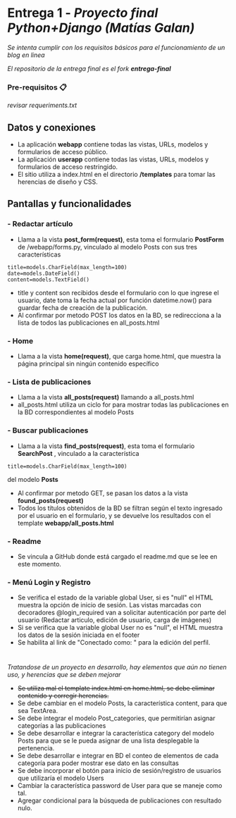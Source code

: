 # Entrega 1 - _Proyecto final Python+Django (Matías Galan)_

_Se intenta cumplir con los requisitos básicos para el funcionamiento de un blog en linea_

_El repositorio de la entrega final es el fork **entrega-final**_

### Pre-requisitos 📋

_revisar requeriments.txt_

## Datos y conexiones

- La aplicación **webapp** contiene todas las vistas, URLs, modelos y formularios de acceso público.
- La aplicación **userapp** contiene todas las vistas, URLs, modelos y formularios de acceso restringido.
- El sitio utiliza a index.html en el directorio **/templates** para tomar las herencias de diseño y CSS.

## Pantallas y funcionalidades


### - Redactar artículo
* Llama a la vista **post_form(request)**, esta toma el formulario **PostForm** de /webapp/forms.py, vinculado al modelo Posts con sus tres características
```
title=models.CharField(max_length=100)
date=models.DateField()
content=models.TextField()
```
* title y content son recibidos desde el formulario con lo que ingrese el usuario, date toma la fecha actual por función datetime.now() para guardar fecha de creación de la publicación.
* Al confirmar por metodo POST los datos en la BD, se redirecciona a la lista de todos las publicaciones en all_posts.html

### - Home
* Llama a la vista **home(request)**, que carga home.html, que muestra la página principal sin ningún contenido específico

### - Lista de publicaciones
* Llama a la vista **all_posts(request)** llamando a all_posts.html
* all_posts.html utiliza un ciclo for para mostrar todas las publicaciones en la BD correspondientes al modelo Posts

### - Buscar publicaciones
* Llama a la vista **find_posts(request)**, esta toma el formulario **SearchPost** , vinculado a la característica 
```
title=models.CharField(max_length=100)
```
del modelo **Posts**
* Al confirmar por metodo GET, se pasan los datos a la vista **found_posts(request)**
* Todos los títulos obtenidos de la BD se filtran según el texto ingresado por el usuario en el formulario, y se devuelve los resultados con el template **webapp/all_posts.html**

### - Readme
* Se vincula a GitHub donde está cargado el readme.md que se lee en este momento.

### - Menú Login y Registro
* Se verifica el estado de la variable global User, si es "null" el HTML muestra la opción de inicio de sesión. Las vistas marcadas con decoradores @login_required van a solicitar autenticación por parte del usuario (Redactar articulo, edición de usuario, carga de imágenes)
* Si se verifica que la variable global User no es "null", el HTML muestra los datos de la sesión iniciada en el footer
* Se habilita al link de "Conectado como: <nombre de usuario>" para la edición del perfil.

#
_Tratandose de un proyecto en desarrollo, hay elementos que aún no tienen uso, y herencias que se deben mejorar_

* ~~Se utiliza mal el template index.html en home.html, se debe eliminar contenido y corregir herencias.~~
* Se debe cambiar en el modelo Posts, la característica content, para que sea TextArea.
* Se debe integrar el modelo Post_categories, que permitirían asignar categorías a las publicaciones
* Se debe desarrollar e integrar la característica category del modelo Posts para que se le pueda asignar de una lista desplegable la pertenencia.
* Se debe desarrollar e integrar en BD el conteo de elementos de cada categoría para poder mostrar ese dato en las consultas
* Se debe incorporar el botón para inicio de sesión/registro de usuarios que utilizaría el modelo Users
* Cambiar la característica password de User para que se maneje como tal.
* Agregar condicional para la búsqueda de publicaciones con resultado nulo.

